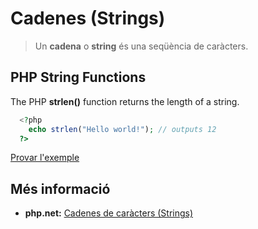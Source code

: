 # Cadenes (Strings)

> Un **cadena** o **string** és una seqüència de caràcters.

## PHP String Functions

The PHP **strlen()** function returns the length of a string.

```php 
  <?php
    echo strlen("Hello world!"); // outputs 12
  ?>
```

[Provar l'exemple](https://www.w3schools.com/php/showphp.asp?filename=demo_string_length)

## Més informació
 
* **php.net:** [Cadenes de caràcters (Strings)](http://php.net/manual/es/language.types.string.php)

